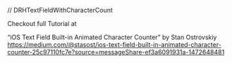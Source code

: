 // DRHTextFieldWithCharacterCount

Checkout full Tutorial at 

“iOS Text Field Built-in Animated Character Counter” by Stan Ostrovskiy https://medium.com/@stasost/ios-text-field-built-in-animated-character-counter-25c97110fc7e?source=messageShare-ef3a6091931a-1472648481

